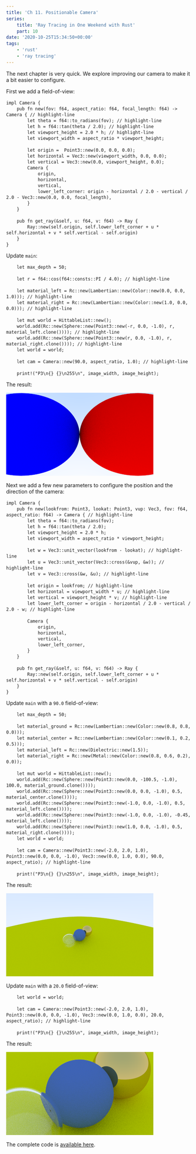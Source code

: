 ```yaml
---
title: 'Ch 11. Positionable Camera'
series:
    title: 'Ray Tracing in One Weekend with Rust'
    part: 10
date: '2020-10-25T15:34:50+00:00'
tags:
    - 'rust'
    - 'ray tracing'
---
```


The next chapter is very quick.
We explore improving our camera to make it a bit easier to configure.

First we add a field-of-view:

```rust{numberLines: true}
impl Camera {
    pub fn new(fov: f64, aspect_ratio: f64, focal_length: f64) -> Camera { // highlight-line
        let theta = f64::to_radians(fov); // highlight-line
        let h = f64::tan(theta / 2.0); // highlight-line
        let viewport_height = 2.0 * h; // highlight-line
        let viewport_width = aspect_ratio * viewport_height;

        let origin =  Point3::new(0.0, 0.0, 0.0);
        let horizontal = Vec3::new(viewport_width, 0.0, 0.0);
        let vertical = Vec3::new(0.0, viewport_height, 0.0);
        Camera {
            origin,
            horizontal,
            vertical,
            lower_left_corner: origin - horizontal / 2.0 - vertical / 2.0 - Vec3::new(0.0, 0.0, focal_length),
        }
    }

    pub fn get_ray(&self, u: f64, v: f64) -> Ray {
        Ray::new(self.origin, self.lower_left_corner + u * self.horizontal + v * self.vertical - self.origin)
    }
}
```

Update `main`:

```rust{numberLines: true} 
    let max_depth = 50;

    let r = f64::cos(f64::consts::PI / 4.0); // highlight-line

    let material_left = Rc::new(Lambertian::new(Color::new(0.0, 0.0, 1.0))); // highlight-line
    let material_right = Rc::new(Lambertian::new(Color::new(1.0, 0.0, 0.0))); // highlight-line

    let mut world = HittableList::new();
    world.add(Rc::new(Sphere::new(Point3::new(-r, 0.0, -1.0), r, material_left.clone()))); // highlight-line
    world.add(Rc::new(Sphere::new(Point3::new(r, 0.0, -1.0), r, material_right.clone()))); // highlight-line
    let world = world;

    let cam = Camera::new(90.0, aspect_ratio, 1.0); // highlight-line

    print!("P3\n{} {}\n255\n", image_width, image_height);
```

The result:

![A wide-angle view](./wide-angle.png "A wide-angle view")

Next we add a few new parameters to configure the position and the direction of the camera:

```rust{numberLines: true}
impl Camera {
    pub fn new(lookfrom: Point3, lookat: Point3, vup: Vec3, fov: f64, aspect_ratio: f64) -> Camera { // highlight-line
        let theta = f64::to_radians(fov);
        let h = f64::tan(theta / 2.0);
        let viewport_height = 2.0 * h;
        let viewport_width = aspect_ratio * viewport_height;

        let w = Vec3::unit_vector(lookfrom - lookat); // highlight-line
        let u = Vec3::unit_vector(Vec3::cross(&vup, &w)); // highlight-line
        let v = Vec3::cross(&w, &u); // highlight-line

        let origin = lookfrom; // highlight-line
        let horizontal = viewport_width * u; // highlight-line
        let vertical = viewport_height * v; // highlight-line
        let lower_left_corner = origin - horizontal / 2.0 - vertical / 2.0 - w; // highlight-line

        Camera {
            origin,
            horizontal,
            vertical,
            lower_left_corner,
        }
    }

    pub fn get_ray(&self, u: f64, v: f64) -> Ray {
        Ray::new(self.origin, self.lower_left_corner + u * self.horizontal + v * self.vertical - self.origin)
    }
}
```

Update `main` with a `90.0` field-of-view:

```rust{numberLines:true}
    let max_depth = 50;

    let material_ground = Rc::new(Lambertian::new(Color::new(0.8, 0.8, 0.0)));
    let material_center = Rc::new(Lambertian::new(Color::new(0.1, 0.2, 0.5)));
    let material_left = Rc::new(Dielectric::new(1.5));
    let material_right = Rc::new(Metal::new(Color::new(0.8, 0.6, 0.2), 0.0));

    let mut world = HittableList::new();
    world.add(Rc::new(Sphere::new(Point3::new(0.0, -100.5, -1.0), 100.0, material_ground.clone())));
    world.add(Rc::new(Sphere::new(Point3::new(0.0, 0.0, -1.0), 0.5, material_center.clone())));
    world.add(Rc::new(Sphere::new(Point3::new(-1.0, 0.0, -1.0), 0.5, material_left.clone())));
    world.add(Rc::new(Sphere::new(Point3::new(-1.0, 0.0, -1.0), -0.45, material_left.clone())));
    world.add(Rc::new(Sphere::new(Point3::new(1.0, 0.0, -1.0), 0.5, material_right.clone())));
    let world = world;

    let cam = Camera::new(Point3::new(-2.0, 2.0, 1.0), Point3::new(0.0, 0.0, -1.0), Vec3::new(0.0, 1.0, 0.0), 90.0, aspect_ratio); // highlight-line

    print!("P3\n{} {}\n255\n", image_width, image_height);
```

The result:

![A distant view](./distant-view.png "A distant view")

Update `main` with a `20.0` field-of-view:

```rust{numberLines: true}
    let world = world;

    let cam = Camera::new(Point3::new(-2.0, 2.0, 1.0), Point3::new(0.0, 0.0, -1.0), Vec3::new(0.0, 1.0, 0.0), 20.0, aspect_ratio); // highlight-line

    print!("P3\n{} {}\n255\n", image_width, image_height);
```

The result:

![Zooming in](./zooming-in.png "Zooming in")

The complete code is [available here](https://github.com/austindoupnik/ray-tracing-in-one-weekend-with-rust/tree/v0.0.1-chapter.11).